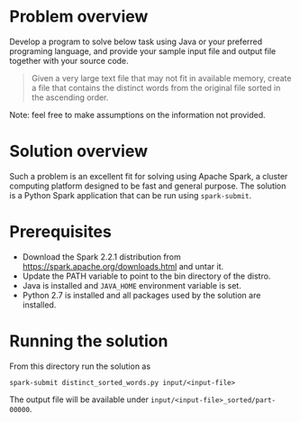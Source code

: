 # Problem overview

Develop a program to solve below task using Java or your preferred programing language, and provide your sample input file and output file together with your source code.

> Given a very large text file that may not fit in available memory, create a file that contains the distinct words from the original file sorted in the ascending order.

Note: feel free to make assumptions on the information not provided.

# Solution overview

Such a problem is an excellent fit for solving using Apache Spark, a cluster computing platform designed to be fast and general purpose. The solution is a Python Spark application that can be run using `spark-submit`.

# Prerequisites

* Download the Spark 2.2.1 distribution from https://spark.apache.org/downloads.html and untar it.
* Update the PATH variable to point to the bin directory of the distro.
* Java is installed and `JAVA_HOME` environment variable is set.
* Python 2.7 is installed and all packages used by the solution are installed.

# Running the solution

From this directory run the solution as

```
spark-submit distinct_sorted_words.py input/<input-file>
```

The output file will be available under `input/<input-file>_sorted/part-00000`.

